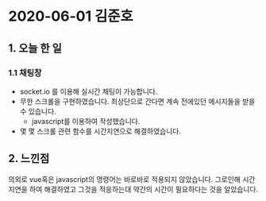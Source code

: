 # 2020-06-01 김준호

## 1. 오늘 한 일

### 1.1 채팅창

- socket.io 를 이용해 실시간 채팅이 가능합니다.
- 무한 스크롤을 구현하였습니다. 최상단으로 간다면 계속 전에있던 메시지들을 받을수 있습니다.
  - javascript를 이용하여 작성했습니다.
- 몇 몇 스크롤 관련 함수를 시간지연으로 해결하였습니다.





## 2. 느낀점

의외로 vue혹은 javascript의 명령어는 바로바로 적용되지 않았습니다. 그로인해 시간지연을 하여 해결하였고 그것을 적응하는대 약간의 시간이 필요하다는 것을 알았습니다.